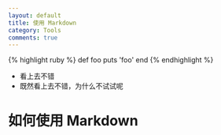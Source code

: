 ```yaml
---
layout: default
title: 使用 Markdown
category: Tools
comments: true
---
```


{% highlight ruby %}
def foo
  puts 'foo'
end
{% endhighlight %}

* 看上去不错  
* 既然看上去不错，为什么不试试呢  


# 如何使用 Markdown
